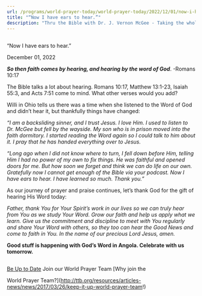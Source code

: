 ```yaml
---
url: /programs/world-prayer-today/world-prayer-today/2022/12/01/now-i-have-ears-to-hear
title: "“Now I have ears to hear.”"
description: "Thru the Bible with Dr. J. Vernon McGee - Taking the whole Word to the whole world"
---
```







## 
 “Now I have ears to hear.”


December 01, 2022




***So then faith comes by hearing, and hearing by the word of God***. -Romans 10:17  


The Bible talks a lot about hearing. Romans 10:17, Matthew 13:1-23, Isaiah 55:3, and Acts 7:51 come to mind. What other verses would you add? 

Willi in Ohio tells us there was a time when she listened to the Word of God and didn’t hear it, but thankfully things have changed: 

*“I am a backsliding sinner, and I trust Jesus. I love Him. I used to listen to Dr. McGee but fell by the wayside. My son who is in prison moved into the faith dormitory. I started reading the Word again so I could talk to him about it. I pray that he has handed everything over to Jesus.* 

*“Long ago when I did not know where to turn, I fell down before Him, telling Him I had no power of my own to fix things. He was faithful and opened doors for me. But how soon we forget and think we can do life on our own. Gratefully now I cannot get enough of the Bible via your podcast. Now I have ears to hear. I have learned so much. Thank you.”*

As our journey of prayer and praise continues, let’s thank God for the gift of hearing His Word today:

*Father, thank You for Your Spirit’s work in our lives so we can truly hear from You as we study Your Word. Grow our faith and help us apply what we learn. Give us the commitment and discipline to meet with You regularly and share Your Word with others, so they too can hear the Good News and come to faith in You. In the name of our precious Lord Jesus, amen.*

**Good stuff is happening with God’s Word in Angola. Celebrate with us tomorrow.**







## 




[Be Up to Date](http://feeds.feedburner.com/WorldPrayerToday "World Prayer Today RSS Feed")
Join our World Prayer Team
[Why join the  

World Prayer Team?](http://ttb.org/resources/articles-news/news/2017/03/26/keep-it-up-world-prayer-team!)




